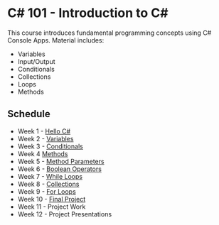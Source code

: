 # C# 101 - Introduction to C#
This course introduces fundamental programming concepts using C# Console Apps. Material includes:
- Variables
- Input/Output
- Conditionals
- Collections
- Loops
- Methods

## Schedule
- Week 1 - [Hello C#](HelloCs/README.md)
- Week 2 - [Variables](Variables/README.md)
- Week 3 - [Conditionals](Conditionals/README.md)
- Week 4 [Methods](Methods/README.md)
- Week 5 - [Method Parameters](MethodParameters.md)
- Week 6 - [Boolean Operators](BooleanOperators/README.md)
- Week 7 - [While Loops](WhileLoops/README.md)
- Week 8 - [Collections](Collections/README.md)
- Week 9 - [For Loops](ForLoops/README.md)
- Week 10 - [Final Project](FinalProject/FinalProject.md)
- Week 11 - Project Work
- Week 12 - Project Presentations